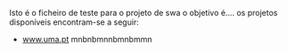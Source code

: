 Isto é o ficheiro de teste para o projeto de swa
o objetivo é....
os projetos disponíveis encontram-se a seguir:
   - www.uma.pt
   mnbnbmnnbmnbmmn
